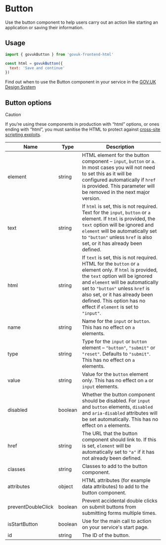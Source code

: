 # Button

Use the button component to help users carry out an action like starting an application or saving their information.

## Usage

```javascript
import { govukButton } from 'govuk-frontend-html'

const html = govukButton({
  text: 'Save and continue'
})
```

Find out when to use the Button component in your service in the [GOV.UK Design System](https://design-system.service.gov.uk/components/button/)

## Button options

> [!CAUTION]
> If you’re using these components in production with “html” options, or ones ending with “html”, you must sanitise the HTML to protect against [cross-site scripting exploits](https://developer.mozilla.org/en-US/docs/Glossary/Cross-site_scripting).

| Name | Type | Description |
| ---- | ---- | ----------- |
| element | string | HTML element for the button component – `input`, `button` or `a`. In most cases you will not need to set this as it will be configured automatically if `href` is provided. This parameter will be removed in the next major version. |
| text | string | If `html` is set, this is not required. Text for the `input`, `button` or `a` element. If `html` is provided, the `text` option will be ignored and `element` will be automatically set to `"button"` unless `href` is also set, or it has already been defined. |
| html | string | If `text` is set, this is not required. HTML for the `button` or `a` element only. If `html` is provided, the `text` option will be ignored and `element` will be automatically set to `"button"` unless `href` is also set, or it has already been defined. This option has no effect if `element` is set to `"input"`. |
| name | string | Name for the `input` or `button`. This has no effect on `a` elements. |
| type | string | Type for the `input` or `button` element – `"button"`, `"submit"` or `"reset"`. Defaults to `"submit"`. This has no effect on `a` elements. |
| value | string | Value for the `button` element only. This has no effect on `a` or `input` elements. |
| disabled | boolean | Whether the button component should be disabled. For `input` and `button` elements, `disabled` and `aria-disabled` attributes will be set automatically. This has no effect on `a` elements. |
| href | string | The URL that the button component should link to. If this is set, `element` will be automatically set to `"a"` if it has not already been defined. |
| classes | string | Classes to add to the button component. |
| attributes | object | HTML attributes (for example data attributes) to add to the button component. |
| preventDoubleClick | boolean | Prevent accidental double clicks on submit buttons from submitting forms multiple times. |
| isStartButton | boolean | Use for the main call to action on your service's start page. |
| id | string | The ID of the button. |
